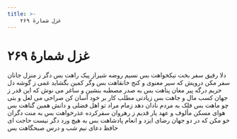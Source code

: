 ```yaml
---
title: >-
    غزل شمارهٔ ۲۶۹
---
```

# غزل شمارهٔ ۲۶۹

دلا رفیق سفر بخت نیکخواهت بس
نسیم روضه شیراز پیک راهت بس
دگر ز منزل جانان سفر مکن درویش
که سیر معنوی و کنج خانقاهت بس
وگر کمین بگشاید غمی ز گوشه دل
حریم درگه پیر مغان پناهت بس
به صدر مصطبه بنشین و ساغر می  نوش
که این قدر ز جهان کسب مال و جاهت بس
زیادتی مطلب کار بر خود آسان کن
صراحی می لعل و بتی چو ماهت بس
فلک به مردم نادان دهد زمام مراد
تو اهل فضلی و دانش همین گناهت بس
هوای مسکن مألوف و عهد یار قدیم
ز رهروان سفرکرده عذرخواهت بس
به منت دگران خو مکن که در دو جهان
رضای ایزد و انعام پادشاهت بس
به هیچ ورد دگر نیست حاجت ای حافظ
دعای نیم شب و درس صبحگاهت بس
